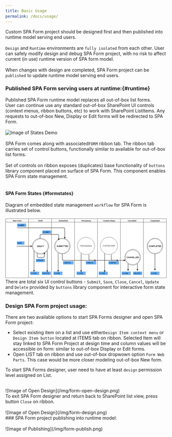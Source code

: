 ```yaml
---
title: Basic Usage
permalink: /docs/usage/
---
```


Custom SPA Form project should be designed first and then published into runtime model serving end users.
<br/> 
<br/>
<code>Design</code> and <code>Runtime</code> environments are <code>fully isolated</code> from each other. 
User can safely modify design and debug SPA Form project, with no risk to affect current (in use) runtime version of SPA form model.
<br/> 
<br/>
When changes with design are completed, SPA Form project can be <code>published</code> to update runtime model serving end users. 

### Published SPA Form serving users at runtime:{#runtime}
Published SPA Form runtime model replaces all out-of-box list forms.
<br/> 
User can continue use any standard out-of-box SharePoint UI controls (context menus, ribbon buttons, etc) to work with SharePoint ListItems.
Any requests to out-of-box New, Display or Edit forms will be redirected to SPA Form.  
<br/>
![Image of States Demo](/img/form-states-demo.gif)
<br/> 
<br/>
SPA Form comes along with associated<code>FORM</code> ribbon tab. The ribbon tab carries set of control buttons, functionally similar to available for out-of-box list forms. 
<br/>
<br/>
Set of controls on ribbon exposes (duplicates) base functionality of <code>buttons</code> library component placed on surface of SPA Form. This component enables SPA Form state management.
<br/>
<br/>
#### SPA Form States  {#formstates}
Diagram of embedded state management <code>workflow</code> for SPA Form is illustrated below. 
<br/>
<br/>
![Image of State Machine](/img/form-statemachine.png)
<br/>
There are total six UI control buttons - <code>Submit</code>, <code>Save</code>, <code>Close</code>, <code>Cancel</code>, <code>Update</code> and <code>Delete</code> provided by <code>buttons</code> library component for interactive form state management.   

### Design SPA Form project usage:
There are two available options to start SPA Forms designer and open SPA Form project:
<ul>
<li> Select existing item on a list and use either<code>Design Item context menu</code> or <code>Design Item button</code> located at ITEMS tab on ribbon. Selected Item will stay linked to SPA Form Project at design time and column values will be accessible on form: similar to out-of-box Display or Edit forms. </li>
<li> Open LIST tab on ribbon and use out-of-box dropwown option <code>Form Web Parts</code>. This case would be more closer modeling out-of-box New form. </li>
</ul>

To start SPA Forms designer, user need to have at least <code>design</code> permission level assigned on List.  
 
<br/>
![Image of Open Design](/img/form-open-design.png)
<br/> 
To exit SPA Form designer and return back to SharePoint list view, press button <code>Close</code> on ribbon.
<br/>
<br/>
![Image of Open Design](/img/form-design.png)
<br/>
### SPA Form project publishing into runtime model:
<br/> 
<br/>
![Image of Publishing](/img/form-publish.png)

